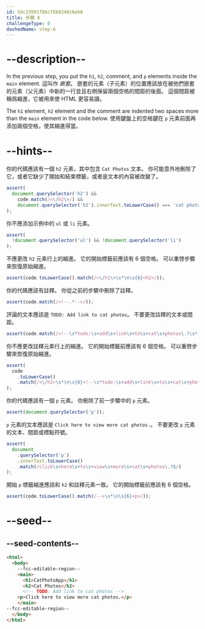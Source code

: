 ```yaml
---
id: 5dc23991f86c76b9248c6eb8
title: 步驟 6
challengeType: 0
dashedName: step-6
---
```


# --description--

In the previous step, you put the `h1`, `h2`, comment, and `p` elements inside the `main` element. 這叫作 *嵌套*。 嵌套的元素（子元素）的位置應該放在被他們嵌套的元素（父元素）中新的一行並且右側保留兩個空格的間距的後面。 這個間距被稱爲縮進，它被用來使 HTML 更容易讀。

The `h1` element, `h2` element and the comment are indented two spaces more than the `main` element in the code below. 使用鍵盤上的空格鍵在 `p` 元素前面再添加兩個空格，使其縮進得當。

# --hints--

你的代碼應該有一個 `h2` 元素，其中包含 `Cat Photos` 文本。 你可能意外地刪除了它，或者它缺少了開始和結束標籤，或者是文本的內容被改變了。

```js
assert(
  document.querySelector('h2') &&
    code.match(/<\/h2\>/) &&
    document.querySelector('h2').innerText.toLowerCase() === 'cat photos'
);
```

你不應添加示例中的 `ul` 或 `li` 元素。

```js
assert(
  !document.querySelector('ul') && !document.querySelector('li')
);
```

不應更改 `h2` 元素行上的縮進。 它的開始標籤前應該有 6 個空格。 可以重啓步驟來恢復原始縮進。

```js
assert(code.toLowerCase().match(/<\/h1\>\s*\n\s{6}<h2>/));
```

你的代碼應該有註釋。 你從之前的步驟中刪除了註釋。

```js
assert(code.match(/<!--.*-->/));
```

評論的文本應該是 `TODO: Add link to cat photos`。 不要更改註釋的文本或間距。

```js
assert(code.match(/<!--\s*todo:\s+add\s+link\s+to\s+cat\s+photos\.?\s*-->/i));
```

你不應更改註釋元素行上的縮進。 它的開始標籤前應該有 6 個空格。 可以重啓步驟來恢復原始縮進。

```js
assert(
  code
    .toLowerCase()
    .match(/<\/h2>\s*\n\s{6}<!--\s*todo:\s+add\s+link\s+to\s+cat\s+photos\s*-->/)
);
```

你的代碼應該有一個 `p` 元素。 你刪除了前一步驟中的 `p` 元素。

```js
assert(document.querySelector('p'));
```

`p` 元素的文本應該是 `Click here to view more cat photos.`。 不要更改 `p` 元素的文本、間距或標點符號。

```js
assert(
  document
    .querySelector('p')
    .innerText.toLowerCase()
    .match(/click\s+here\s+to\s+view\s+more\s+cat\s+photos\.?$/)
);
```

開始 `p` 標籤縮進應該和 `h2` 和註釋元素一致。 它的開始標籤前應該有 6 個空格。

```js
assert(code.toLowerCase().match(/-->\s*\n\s{6}<p>/));
```

# --seed--

## --seed-contents--

```html
<html>
  <body>
    --fcc-editable-region--
    <main>
      <h1>CatPhotoApp</h1>
      <h2>Cat Photos</h2>
      <!-- TODO: Add link to cat photos -->
    <p>Click here to view more cat photos.</p>
    </main>
--fcc-editable-region--
  </body>
</html>
```

